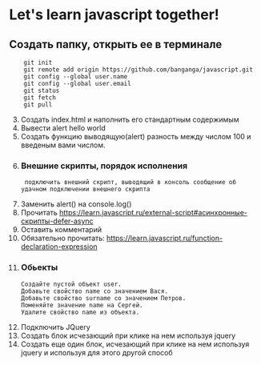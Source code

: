 # Let's learn javascript together!

## Создать папку, открыть ее в терминале
		git init
		git remote add origin https://github.com/banganga/javascript.git
		git config --global user.name
		git config --global user.email
		git status
		git fetch
		git pull
3. Создать index.html и наполнить его стандартным содержимым
4. Вывести alert hello world
5. Создать функцию выводящую(alert) разность между числом 100 и введеным вами числом.
6. ### Внешние скрипты, порядок исполнения
		подключить внешний скрипт, выводящий в консоль сообщение об удачном подключении внешнего скрипта
7.  Заменить alert() на console.log()
8.	Прочитать https://learn.javascript.ru/external-script#асинхронные-скрипты-defer-async
9.	Оставить комментарий
10.	Обязательно прочитать: https://learn.javascript.ru/function-declaration-expression
11.	### Обьекты
		Создайте пустой объект user.
		Добавьте свойство name со значением Вася.
		Добавьте свойство surname со значением Петров.
		Поменяйте значение name на Сергей.
		Удалите свойство name из объекта.
12. Подключить JQuery
13.	Создать блок исчезающий при клике на нем используя jquery
14. Создать еще один блок, исчезающий при клике на нем используя jquery и используя для этого другой способ